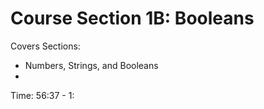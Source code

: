 # Course Section 1B: Booleans

Covers Sections:

- Numbers, Strings, and Booleans
-

Time: 56:37 - 1:
